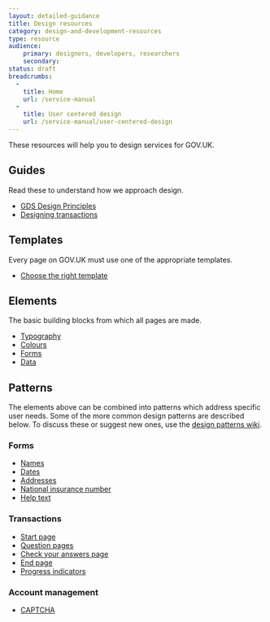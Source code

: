 ```yaml
---
layout: detailed-guidance
title: Design resources
category: design-and-development-resources
type: resource
audience:
    primary: designers, developers, researchers
    secondary:
status: draft
breadcrumbs:
  -
    title: Home
    url: /service-manual
  -
    title: User centered design
    url: /service-manual/user-centered-design
---
```


These resources will help you to design services for GOV.UK.

## Guides

Read these to understand how we approach design.

* [GDS Design Principles](https://www.gov.uk/design-principles)
* [Designing transactions](../designing-transactions.html)


## Templates

Every page on GOV.UK must use one of the appropriate templates.

* [Choose the right template](page-templates.html)


## Elements

The basic building blocks from which all pages are made.

* [Typography](typography.html)
* [Colours](colour-palettes.html)
* [Forms](forms.html)
* [Data](../data-visualisation.html)


## Patterns

The elements above can be combined into patterns which address specific user needs.
Some of the more common design patterns are described below. To discuss these or suggest new ones, 
use the [design patterns wiki](https://designpatterns.hackpad.com/GOV.UK-design-patterns-0eUk1OdHvql).


### Forms

* [Names](names.html)
* [Dates](dates.html)
* [Addresses](addresses.html)
* [National insurance number](national-insurance-number.html)
* [Help text](help-text.html)


### Transactions

* [Start page](start-page.html)
* [Question pages](question-pages.html)
* [Check your answers page](check-your-answers-page.html)
* [End page](end-page.html)
* [Progress indicators](progress-indicators.html)


### Account management

* [CAPTCHA](captcha.html)
